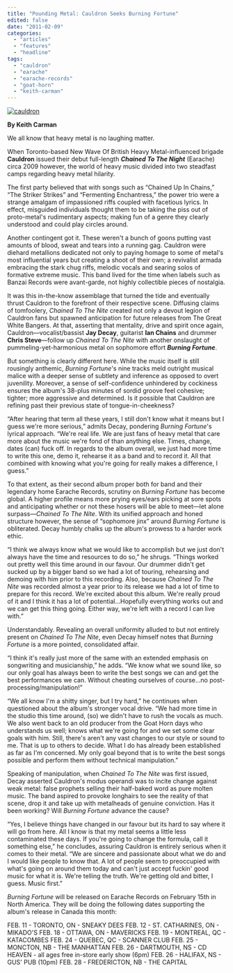 ```yaml
---
title: "Pounding Metal: Cauldron Seeks Burning Fortune"
edited: false
date: "2011-02-09"
categories:
  - "articles"
  - "features"
  - "headline"
tags:
  - "cauldron"
  - "earache"
  - "earache-records"
  - "goat-horn"
  - "keith-carman"
---
```


[![](http://www.hellbound.ca/wp-content/uploads/2011/02/cauldron-595x395.jpg "cauldron")](http://www.hellbound.ca/wp-content/uploads/2011/02/cauldron.jpg)

**By Keith Carman**

We all know that heavy metal is no laughing matter.

When Toronto-based New Wave Of British Heavy Metal-influenced brigade **Cauldron** issued their debut full-length **_Chained To The Night_** (Earache) circa 2009 however, the world of heavy music divided into two steadfast camps regarding heavy metal hilarity.

The first party believed that with songs such as “Chained Up In Chains,” “The Striker Strikes” and “Fermenting Enchantress,” the power trio were a strange amalgam of impassioned riffs coupled with facetious lyrics. In effect, misguided individuals thought them to be taking the piss out of proto-metal's rudimentary aspects; making fun of a genre they clearly understood and could play circles around.

Another contingent got it. These weren't a bunch of goons putting vast amounts of blood, sweat and tears into a running gag. Cauldron were diehard metallions dedicated not only to paying homage to some of metal's most influential years but creating a shoot of their own; a revivalist armada embracing the stark chug riffs, melodic vocals and searing solos of formative extreme music. This band lived for the time when labels such as Banzai Records were avant-garde, not highly collectible pieces of nostalgia.

It was this in-the-know assemblage that turned the tide and eventually thrust Cauldron to the forefront of their respective scene. Diffusing claims of tomfoolery, _Chained To The Nite_ created not only a devout legion of Cauldron fans but spawned anticipation for future releases from The Great White Bangers. At that, asserting that mentality, drive and spirit once again, Cauldron—vocalist/bassist **Jay Decay**, guitarist **Ian Chains** and drummer **Chris Steve**—follow up _Chained To The Nite_ with another onslaught of pummeling-yet-harmonious metal on sophomore effort **_Burning Fortune_**.

But something is clearly different here. While the music itself is still rousingly anthemic, _Burning Fortune_'s nine tracks meld outright musical malice with a deeper sense of subtlety and inference as opposed to overt juvenility. Moreover, a sense of self-confidence unhindered by cockiness ensures the album's 38-plus minutes of sordid groove feel cohesive; tighter; more aggressive and determined. Is it possible that Cauldron are refining past their previous state of tongue-in-cheekness?

“After hearing that term all these years, I still don't know what it means but I guess we're more serious,” admits Decay, pondering _Burning_ _Fortune_'s lyrical approach. “We're real life. We are just fans of heavy metal that care more about the music we're fond of than anything else. Times, change, dates (can) fuck off. In regards to the album overall, we just had more time to write this one, demo it, rehearse it as a band and to record it. All that combined with knowing what you're going for really makes a difference, I guess.”

To that extent, as their second album proper both for band and their legendary home Earache Records, scrutiny on _Burning Fortune_ has become global. A higher profile means more prying eyes/ears picking at sore spots and anticipating whether or not these hosers will be able to meet—let alone surpass—_Chained To The Nite_. With its unified approach and honed structure however, the sense of “sophomore jinx” around _Burning Fortune_ is obliterated. Decay humbly chalks up the album's prowess to a harder work ethic.

“I think we always know what we would like to accomplish but we just don't always have the time and resources to do so,” he shrugs. “Things worked out pretty well this time around in our favour. Our drummer didn't get sucked up by a bigger band so we had a lot of touring, rehearsing and demoing with him prior to this recording. Also, because _Chained To The Nite_ was recorded almost a year prior to its release we had a lot of time to prepare for this record. We're excited about this album. We're really proud of it and I think it has a lot of potential...Hopefully everything works out and we can get this thing going. Either way, we're left with a record I can live with.”

Understandably. Revealing an overall uniformity alluded to but not entirely present on _Chained To The Nite_, even Decay himself notes that _Burning Fortune_ is a more pointed, consolidated affair.

“I think it's really just more of the same with an extended emphasis on songwriting and musicianship,” he adds. “We know what we sound like, so our only goal has always been to write the best songs we can and get the best performances we can. Without cheating ourselves of course...no post-processing/manipulation!”

“We all know I'm a shitty singer, but I try hard,” he continues when questioned about the album's stronger vocal drive. “We had more time in the studio this time around, (so) we didn't have to rush the vocals as much. We also went back to an old producer from the Goat Horn days who understands us well; knows what we're going for and we set some clear goals with him. Still, there's aren't any vast changes to our style or sound to me. That is up to others to decide. What I do has already been established as far as I'm concerned. My only goal beyond that is to write the best songs possible and perform them without technical manipulation.”

Speaking of manipulation, when _Chained To The Nite_ was first issued, Decay asserted Cauldron's modus operandi was to incite change against weak metal: false prophets selling their half-baked word as pure molten music. The band aspired to provoke longhairs to see the reality of that scene, drop it and take up with metalheads of genuine conviction. Has it been working? Will _Burning Fortune_ advance the cause?

“Yes, I believe things have changed in our favour but its hard to say where it will go from here. All I know is that my metal seems a little less contaminated these days. If you're going to change the formula, call it something else,” he concludes, assuring Cauldron is entirely serious when it comes to their metal. “We are sincere and passionate about what we do and I would like people to know that. A lot of people seem to preoccupied with what's going on around them today and can't just accept fuckin' good music for what it is. We're telling the truth. We're getting old and bitter, I guess. Music first.”

_Burning Fortune_ will be released on Earache Records on February 15th in North America. They will be doing the following dates supporting the album's release in Canada this month:

FEB. 11 - TORONTO, ON - SNEAKY DEES FEB. 12 - ST. CATHARINES, ON - MIKADO'S FEB. 18 - OTTAWA, ON - MAVERICKS FEB. 19 - MONTREAL, QC - KATACOMBES FEB. 24 - QUEBEC, QC - SCANNER CLUB FEB. 25 - MONCTON, NB - THE MANHATTAN FEB. 26 - DARTMOUTH, NS - CD HEAVEN - all ages free in-store early show (6pm) FEB. 26 - HALIFAX, NS - GUS' PUB (10pm) FEB. 28 - FREDERICTON, NB - THE CAPITAL
